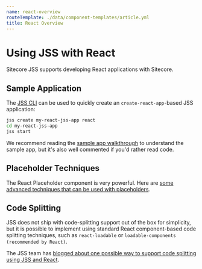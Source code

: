 ```yaml
---
name: react-overview
routeTemplate: ./data/component-templates/article.yml
title: React Overview
---
```


# Using JSS with React

Sitecore JSS supports developing React applications with Sitecore.

## Sample Application

The [JSS CLI](/docs/getting-started/quick-start) can be used to quickly create an `create-react-app`-based JSS application:

```sh
jss create my-react-jss-app react
cd my-react-jss-app
jss start
```

We recommend reading the [sample app walkthrough](/docs/client-frameworks/react/sample-app) to understand the sample app, but it's also well commented if you'd rather read code.

## Placeholder Techniques

The React Placeholder component is very powerful. Here are [some advanced techniques that can be used with placeholders](/docs/client-frameworks/react/react-placeholders).

## Code Splitting

JSS does not ship with code-splitting support out of the box for simplicity, but it is possible to implement using standard React component-based code splitting techniques, such as `react-loadable` or `loadable-components (recommended by React)`.

The JSS team has [blogged about one possible way to support code splitting using JSS and React](https://kamsar.net/index.php/2018/08/Code-splitting-with-Sitecore-JSS-React/).
